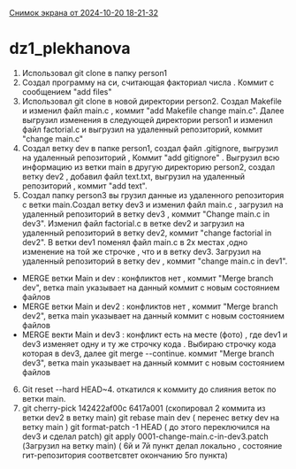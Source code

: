 [Снимок экрана от 2024-10-20 18-21-32](https://github.com/user-attachments/assets/5572d2f0-d36b-407d-8636-a2722228a2ce)
# dz1_plekhanova
1) Использовал git clone в папку person1
2) Создал программу на си, считающая факториал числа . Коммит с сообщением "add files"
3) Использовал git clone в новой директории person2. Создал Makefile и изменил файл main.c , коммит "add Makefile change main.c". Далее выгрузил изменения в следующей директории person1 и изменил файл factorial.c  и выгрузил на удаленный репозиторий, коммит "change main.c"
4) Создал ветку dev в папке person1, создал файл .gitignore, выгрузил на удаленный репозиторий , Коммит "add gitignore" . Выгрузил всю информацию из ветки main в другую директорию person2, создал ветку dev2 , добавил файл text.txt, выгрузил на удаленный репозиторий , коммит "add text".
5) Создал папку person3 вы грузил данные из удаленного репозитория с ветки main.Создал ветку dev3 и изменил файл main.c , загрузил на удаленный репозиторий в ветку dev3 , коммит "Change main.c in dev3". Изменил файл factorial.c в ветке dev2 и загрузил на удаленный репозиторий в ветку dev2,  коммит "change factorial in dev2". В ветки dev1 поменял файл main.c в 2х местах ,одно изменение на той же строчке , что и в ветку dev3.  Загрузил на удаленный репозиторий в ветку dev , коммит "change main.c in dev1".
- MERGE ветки Main и dev : конфликтов нет , коммит "Merge branch dev", ветка main указывает на данный коммит с новым состоянием файлов 
- MERGE ветки Main и dev2 : конфликтов нет , коммит "Merge branch dev2", ветка main указывает на данный коммит с новым состоянием файлов
- MERGE векти Main и dev3 : конфликт есть на месте (фото) , где dev1 и dev3 изменяет одну и ту же строчку кода . Выбираю строчку кода которая в dev3, далее git merge --continue. коммит "Merge branch dev3", ветка main указывает на данный коммит с новым состоянием файлов
6) Git reset --hard HEAD~4. откатился к коммиту до слияния веток по ветки main. 
7) git cherry-pick 142422af00c 6417a001 (скопировал 2 коммита из ветки dev2 в ветку main)
  git rebase main dev  ( перенес ветку dev на ветку main )
  git format-patch -1 HEAD ( до этого переключился на dev3 и сделал patch)
  git apply 0001-change-main.c-in-dev3.patch (Загрузил на ветку main)
( 6й и 7й пункт делал локально , состояние гит-репозитория соответсвтет окончанию 5го пункта) 
  
